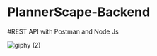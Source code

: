 # PlannerScape-Backend
#REST API with Postman and Node Js

![giphy (2)](https://user-images.githubusercontent.com/69720999/226808146-fec42396-08d7-4c91-8b9f-19cbdc889027.gif)


